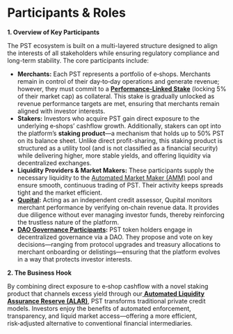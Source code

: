 # Participants & Roles

**1. Overview of Key Participants**

The PST ecosystem is built on a multi-layered structure designed to align the interests of all stakeholders while ensuring regulatory compliance and long-term stability. The core participants include:

* **Merchants:** Each PST represents a portfolio of e‑shops. Merchants remain in control of their day‑to‑day operations and generate revenue; however, they must commit to a [**Performance-Linked Stake**](<../../README (2).md#performance-linked-stake>) (locking 5% of their market cap) as collateral. This stake is gradually unlocked as revenue performance targets are met, ensuring that merchants remain aligned with investor interests.
* **Stakers:** Investors who acquire PST gain direct exposure to the underlying e‑shops’ cashflow growth. Additionally, stakers can opt into the platform’s **staking product**—a mechanism that holds up to 50% PST on its balance sheet. Unlike direct profit-sharing, this staking product is structured as a utility tool (and is not classified as a financial security) while delivering higher, more stable yields, and offering liquidity via decentralized exchanges.
* **Liquidity Providers & Market Makers:** These participants supply the necessary liquidity to the [Automated Market Maker (AMM)](<../../README (2).md#algorithmic-market-maker-amm>) pool and ensure smooth, continuous trading of PST. Their activity keeps spreads tight and the market efficient.
* [**Qupital**](<../../README (2).md#qupital>)**:** Acting as an independent credit assessor, Qupital monitors merchant performance by verifying on‑chain revenue data. It provides due diligence without ever managing investor funds, thereby reinforcing the trustless nature of the platform.
* [**DAO Governance Participants**](<../../README (2).md#dao-decentralized-autonomous-organization>)**:** PST token holders engage in decentralized governance via a DAO. They propose and vote on key decisions—ranging from protocol upgrades and treasury allocations to merchant onboarding or delistings—ensuring that the platform evolves in a way that protects investor interests.

**2. The Business Hook**

By combining direct exposure to e‑shop cashflow with a novel staking product that channels excess yield through our[ **Automated Liquidity Assurance Reserve (ALAR)**](<../../README (2).md#automated-liquidity-assurance-reserve-alar>), PST transforms traditional private credit models. Investors enjoy the benefits of automated enforcement, transparency, and liquid market access—offering a more efficient, risk‑adjusted alternative to conventional financial intermediaries.
